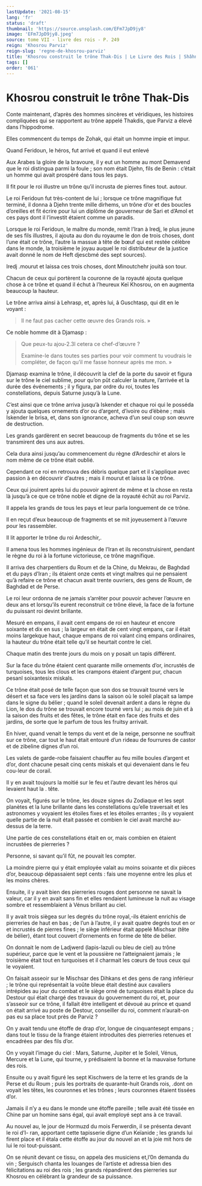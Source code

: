 ```yaml
---
lastUpdate: '2021-08-15'
lang: 'fr'
status: 'draft'
thumbnail: 'https://source.unsplash.com/EFm7JpD9jy8'
image: 'EFm7JpD9jy8.jpeg'
source: tome VII - livre des rois - P. 249
reign: 'Khosrou Parviz'
reign-slug: 'regne-de-khosrou-parviz'
title: 'Khosrou construit le trône Thak-Dis | Le Livre des Rois | Shâhnâmeh'
tags: []
order: '061'
---
```


<!-- LTeX: language=fr -->

# Khosrou construit le trône Thak-Dis

Conte maintenant, d’après des hommes sincères et véridiques, les histoires compliquées qui se rapportent au trône appelé Thakdis, que Parviz a élevé dans l’hippodrome.

Elles commencent du temps de Zohak, qui était un homme impie et impur.

Quand Feridoun, le héros, fut arrivé et quand il eut enlevé

Aux Arabes la gloire de la bravoure, il y eut un homme au mont Demavend que le roi distingua parmi la foule ; son nom était Djehn, fils de Benin : c’était un homme qui avait prospéré dans tous les pays.

Il fit pour le roi illustre un trône qu’il incrusta de pierres fines tout. autour.

Le roi Feridoun fut très-content de lui ; lorsque ce trône magnifique fut terminé, il donna à Djehn trente mille dirhems, un trône d’or et des boucles d’oreilles et fit écrire pour lui un diplôme de gouverneur de Sari et d’Amol et ces pays dont il l’investit étaient comme un paradis.

Lorsque le roi Feridoun, le maître du monde, remit l’Iran à Iredj, le plus jeune de ses fils illustres, il ajouta au don du royaume le don de trois choses, dont l’une était ce trône, l’autre la massue à tête de bœuf qui est restée célèbre dans le monde, la troisième le joyau auquel le roi distributeur de la justice avait donné le nom de Heft djescbmé des sept sources).

Iredj .mourut et laissa ces trois choses, dont Minoutchehr jouità son tour.

Chacun de ceux qui portèrent la couronne de la royauté ajouta quelque chose à ce trône et quand il échut à l’heureux Keï Khosrou, on en augmenta beaucoup la hauteur.

Le trône arriva ainsi à Lehrasp, et, après lui, â Guschtasp, qui dit en le voyant :

> Il ne faut pas cacher cette œuvre des Grands rois. »

Ce noble homme dit à Djamasp :

> Que peux-tu ajou-2.3l cetera ce chef-d’œuvre ?
>
> Examine-le dans toutes ses parties pour voir comment tu voudrais le compléter, de façon qu’il me fasse honneur après me mon. »

Djamasp examina le trône, il découvrit la clef de la porte du savoir et figura sur le trône le ciel sublime, pour qu’on pût calculer la nature, l’arrivée et la durée des événements ; il y figura, par ordre du roi, toutes les constellations, depuis Saturne jusqu’à la Lune.

C’est ainsi que ce trône arriva jusqu’à Iskender et chaque roi qui le posséda y ajouta quelques ornements d’or ou d’argent, d’ivoire ou d’ébène ; mais Iskender le brisa, et, dans son ignorance, acheva d’un seul coup son œuvre de destruction.

Les grands gardèrent en secret beaucoup de fragments du trône et se les transmirent des uns aux autres.

Cela dura ainsi jusqu’au commencement du règne d’Ardeschir et alors le nom même de ce trône était oublié.

Cependant ce roi en retrouva des débris quelque part et il s’applique avec passion à en découvrir d’autres ; mais il mourut et laissa là ce trône.

Ceux qui jouirent après lui du pouvoir agirent de même et la chose en resta là jusqu’à ce que ce trône noble et digne de la royauté échût au roi Parviz.

Il appela les grands de tous les pays et leur parla longuement de ce trône.

Il en reçut d’eux beaucoup de fragments et se mit joyeusement à l’œuvre pour les rassembler.

Il lit apporter le trône du roi Ardeschir,.

Il amena tous les hommes ingénieux de l’Iran et ils reconstruisirent, pendant le règne du roi à la fortune victorieuse, ce trône magnifique.

Il arriva des charpentiers du Roum et de la Chine, du Mekrau, de Baghdad et du pays d’Iran ; ils étaient onze cents et vingt maîtres qui ne pensaient qu’à refaire ce trône et chacun avait trente ouvriers, des gens de Roum, de Baghdad et de Perse.

Le roi leur ordonna de ne jamais s’arrêter pour pouvoir achever l’œuvre en deux ans et lorsqu’ils eurent reconstruit ce trône élevé, la face de la fortune du puissant roi devint brillante.

Mesuré en empans, il avait cent empans de roi en hauteur et encore soixante et dix en sus ; la largeur en était de cent vingt empans, car il était moins largekque haut, chaque empans de roi valant cinq empans ordinaires, la hauteur du trône était telle qu’il se heurtait contre le ciel.

Chaque matin des trente jours du mois on y posait un tapis différent.

Sur la face du trône étaient cent quarante mille ornements d’or, incrustés de turquoises, tous les clous et les crampons étaient d’argent pur, chacun pesanl soixantesix miskals.

Ce trône était posé de telle façon que son dos se trouvait tourné vers le désert et sa face vers les jardins dans la saison où le soleil plaçait sa lampe dans le signe du bélier ; quand le soleil devenait ardent a dans le règne du Lion, le dos du trône se trouvait encore tourné vers lui ; au mois de juin et à la saison des fruits et des fêtes, le trône était en face des fruits et des jardins, de sorte que le parfum de tous les fruitsy arrivait.

En hiver, quand venait le temps du vent et de la neige, personne ne souffrait sur ce trône, car tout le haut était entouré d’un rideau de fourrures de castor et de zibeline dignes d’un roi.

Les valets de garde-robe faisaient chauffer au feu mille boules d’argent et d’or, dont chacune pesait cinq cents miskals et qui devenaient dans le feu cou-leur de corail.

Il y en avait toujours la moitié sur le feu et l’autre devant les héros qui levaient haut la . tête.

On voyait, figurés sur le trône, les douze signes du Zodiaque et les sept planètes et la lune brillante dans les constellations qu’elle traversait et les astronomes y voyaient les étoiles fixes et les étoiles errantes ; ils y voyaient quelle partie de la nuit était passée et combien le ciel avait marché au-dessus de la terre.

Une partie de ces constellations était en or, mais combien en étaient incrustées de pierreries ?

Personne, si savant qu’il fût, ne pouvait les compter.

La moindre pierre qui y était employée valait au moins soixante et dix pièces d’or, beaucoup dépassaient sept cents : fais une moyenne entre les plus et les moins chères.

Ensuite, il y avait bien des pierreries rouges dont personne ne savait la valeur, car il y en avait sans fin et elles rendaient lumineuse la nuit au visage sombre et ressemblaient à Vénus brillant au ciel.

Il y avait trois siègea sur les degrés du trône royal,-ils étaient enrichis de pierreries de haut en bas ; de l’un à l’autre, il y avait quatre degrés tout en or et incrustés de pierres fines ; le siège inférieur était appelé Mischsar (tête de bélier), étant tout couvert d’ornements en forme de tête de bélier.

On donnait le nom de Ladjwerd (lapis-lazuli ou bleu de ciel) au trône supérieur, parce que le vent et la poussière ne l’atteignaient jamais ; le troisième était tout en turquoises et il charmait les cœurs de tous ceux qui le voyaient.

On faisait asseoir sur le Mischsar des Dihkans et des gens de rang inférieur ; le trône qui représentait la voûte bleue était destiné aux cavaliers intrépides au jour du combat et le siège orné de turquoises était la place du Destour qui était chargé des travaux du gouvernement du roi, et, pour s’asseoir sur ce trône, il fallait être intelligent et dévoué au prince et quand on était arrivé au poste de Destour, conseiller du roi, comment n’aurait-on pas eu sa place tout près de Parviz ?

On y avait tendu une étoffe de drap d’or, longue de cinquantesept empans ; dans tout le tissu de la frange étaient introduites des pierreries retenues et encadrées par des fils d’or.

On y voyait l’image du ciel : Mars, Saturne, Jupiter et le Soleil, Vénus, Mercure et la Lune, qui tourne, y prédisaient la bonne et la mauvaise fortune des rois.

Ensuite ou y avait figuré les sept Kischwers de la terre et les grands de la Perse et du Roum ; puis les portraits de quarante-huit Grands rois, .dont on voyait les têtes, les couronnes et les trônes ; leurs couronnes étaient tissées d’or.

Jamais il n’y a eu dans le monde une étoffe pareille ; telle avait été tissée en Chine par un homine sans égal, qui avait employé sept ans à ce travail.

Au nouvel au, le jour de Hormuzd du mois Ferwerdin, il se présenta devant le roi d’I-
ran, apportant cette tapisserie digne d’un Keïanide ; les grands lui firent place et il étala cette étoffe au jour du nouvel an et la joie mit hors de lui le roi tout-puissant.

On se réunit devant ce tissu, on appela des musiciens et,l’0n demanda du vin ; Serguisch chanta les louanges de l’artiste et adressa bien des félicitations au roi des rois ; les grands répandirent des pierreries sur Khosrou en célébrant la grandeur de sa puissance.
